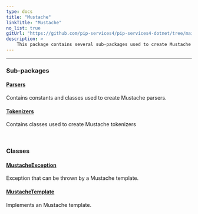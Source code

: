 ```yaml
---
type: docs
title: "Mustache"
linkTitle: "Mustache"
no_list: true
gitUrl: "https://github.com/pip-services4/pip-services4-dotnet/tree/main/pip-services4-expressions-dotnet"
description: >
    This package contains several sub-packages used to create Mustache templates, parsers and tokenizers.
---
```

---
<div class="module-body"> 

### Sub-packages

#### [Parsers](parsers)
Contains constants and classes used to create Mustache parsers.

#### [Tokenizers](tokenizers)
Contains classes used to create Mustache tokenizers

<br>

### Classes

#### [MustacheException](mustache_exception)
Exception that can be thrown by a Mustache template.

#### [MustacheTemplate](mustache_template)
Implements an Mustache template.


</div>


